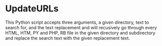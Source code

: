 # UpdateURLs
This Python script accepts three arguments, a given directory, text to search for, and the text replacement and will recusively go through every HTML,  HTM, PY and PHP, RB file in the given directory and subdirectory and replace the search text with the given replacement text.
